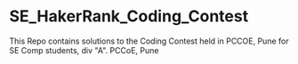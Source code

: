 # SE_HakerRank_Coding_Contest
This Repo contains solutions to the Coding Contest held in PCCOE, Pune for SE Comp students, div "A".
PCCoE, Pune
